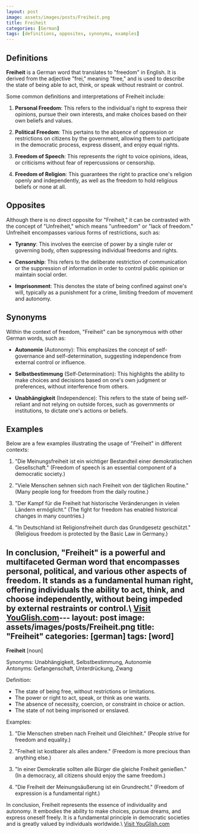 ```yaml
---
layout: post
image: assets/images/posts/Freiheit.png
title: Freiheit
categories: [German]
tags: [definitions, opposites, synonyms, examples]
---
```


## Definitions

**Freiheit** is a German word that translates to "freedom" in English. It is derived from the adjective "frei," meaning "free," and is used to describe the state of being able to act, think, or speak without restraint or control. 

Some common definitions and interpretations of Freiheit include:

1. **Personal Freedom**: This refers to the individual's right to express their opinions, pursue their own interests, and make choices based on their own beliefs and values.

2. **Political Freedom**: This pertains to the absence of oppression or restrictions on citizens by the government, allowing them to participate in the democratic process, express dissent, and enjoy equal rights.

3. **Freedom of Speech**: This represents the right to voice opinions, ideas, or criticisms without fear of repercussions or censorship.

4. **Freedom of Religion**: This guarantees the right to practice one's religion openly and independently, as well as the freedom to hold religious beliefs or none at all.

## Opposites

Although there is no direct opposite for "Freiheit," it can be contrasted with the concept of "Unfreiheit," which means "unfreedom" or "lack of freedom." Unfreiheit encompasses various forms of restrictions, such as:

- **Tyranny**: This involves the exercise of power by a single ruler or governing body, often suppressing individual freedoms and rights.

- **Censorship**: This refers to the deliberate restriction of communication or the suppression of information in order to control public opinion or maintain social order.

- **Imprisonment**: This denotes the state of being confined against one's will, typically as a punishment for a crime, limiting freedom of movement and autonomy.

## Synonyms

Within the context of freedom, "Freiheit" can be synonymous with other German words, such as:

- **Autonomie** (Autonomy): This emphasizes the concept of self-governance and self-determination, suggesting independence from external control or influence.

- **Selbstbestimmung** (Self-Determination): This highlights the ability to make choices and decisions based on one's own judgment or preferences, without interference from others.

- **Unabhängigkeit** (Independence): This refers to the state of being self-reliant and not relying on outside forces, such as governments or institutions, to dictate one's actions or beliefs.

## Examples

Below are a few examples illustrating the usage of "Freiheit" in different contexts:

1. "Die Meinungsfreiheit ist ein wichtiger Bestandteil einer demokratischen Gesellschaft." (Freedom of speech is an essential component of a democratic society.)

2. "Viele Menschen sehnen sich nach Freiheit von der täglichen Routine." (Many people long for freedom from the daily routine.)

3. "Der Kampf für die Freiheit hat historische Veränderungen in vielen Ländern ermöglicht." (The fight for freedom has enabled historical changes in many countries.)

4. "In Deutschland ist Religionsfreiheit durch das Grundgesetz geschützt." (Religious freedom is protected by the Basic Law in Germany.)

In conclusion, "Freiheit" is a powerful and multifaceted German word that encompasses personal, political, and various other aspects of freedom. It stands as a fundamental human right, offering individuals the ability to act, think, and choose independently, without being impeded by external restraints or control.\ <a id="yg-widget-0" class="youglish-widget" data-query="Freiheit" data-lang="german" data-components="8412" data-auto-start="0" data-bkg-color="theme_light" data-title="How%20to%20pronounce%20Freiheit%20in%20German"  rel="nofollow" href="https://youglish.com">Visit YouGlish.com</a><script async src="https://youglish.com/public/emb/widget.js" charset="utf-8"></script>---
layout: post
image: assets/images/posts/Freiheit.png
title: "Freiheit"
categories: [german]
tags: [word]
---

**Freiheit** [noun]

Synonyms: Unabhängigkeit, Selbstbestimmung, Autonomie   
Antonyms: Gefangenschaft, Unterdrückung, Zwang

Definition:
- The state of being free, without restrictions or limitations.
- The power or right to act, speak, or think as one wants.
- The absence of necessity, coercion, or constraint in choice or action.
- The state of not being imprisoned or enslaved.

Examples:
1. "Die Menschen streben nach Freiheit und Gleichheit."
   (People strive for freedom and equality.)
   
2. "Freiheit ist kostbarer als alles andere."
   (Freedom is more precious than anything else.)
   
3. "In einer Demokratie sollten alle Bürger die gleiche Freiheit genießen."
   (In a democracy, all citizens should enjoy the same freedom.)

4. "Die Freiheit der Meinungsäußerung ist ein Grundrecht."
   (Freedom of expression is a fundamental right.)

In conclusion, Freiheit represents the essence of individuality and autonomy. It embodies the ability to make choices, pursue dreams, and express oneself freely. It is a fundamental principle in democratic societies and is greatly valued by individuals worldwide.\ <a id="yg-widget-0" class="youglish-widget" data-query="Freiheit" data-lang="german" data-components="8412" data-auto-start="0" data-bkg-color="theme_light" data-title="How%20to%20pronounce%20Freiheit%20in%20German"  rel="nofollow" href="https://youglish.com">Visit YouGlish.com</a><script async src="https://youglish.com/public/emb/widget.js" charset="utf-8"></script>